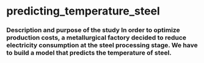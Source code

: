 # predicting_temperature_steel
### Description and purpose of the study  In order to optimize production costs, a metallurgical factory decided to reduce electricity consumption at the steel processing stage. We have to build a model that predicts the temperature of steel.
